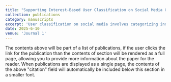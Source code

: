 ```yaml
---
title: "Supporting Interest-Based User Classification on Social Media Using a Mixed-Initiative Approach -- conditional accept, under revision"
collection: publications
category: manuscripts
excerpt: 'User classification on social media involves categorizing individuals based on their interests, behaviors, or demographics, which is essential for applications such as targeted advertising, content recommendation, and identifying influential users. Interest-based classification, in particular, offers better stability over time and enhances user privacy. However, this process faces challenges, notably data sparsity among less active users and the considerable effort required to obtain labeled training data. To address these challenges, we present DuoTag, a mixed-initiative system designed specifically for interest-based user classification on social media. Our approach employs a multi-step workflow that begins with automated classifications based on user-interest similarities. This initial step is followed by the curation of a training dataset, which is labeled with the assistance of analysts, thus integrating human expertise into the machine learning process. DuoTag also incorporates visualization and interaction that facilitate analysts in labeling users and refining classification results. We evaluated DuoTag through two experiments, two case studies, and a user study. The results indicate that DuoTag effectively supports scalable and precise interest-based user classification on social media, minimizing the manual labeling effort required.'
date: 2025-6-10
venue: 'Journal 1'
---
```

The contents above will be part of a list of publications, if the user clicks the link for the publication than the contents of section will be rendered as a full page, allowing you to provide more information about the paper for the reader. When publications are displayed as a single page, the contents of the above "citation" field will automatically be included below this section in a smaller font.
